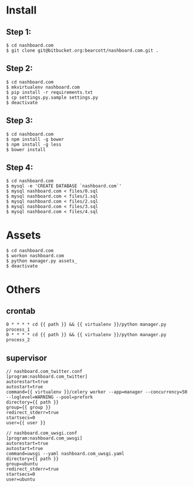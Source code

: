 Install
=======

Step 1:
-------

```
$ cd nashboard.com
$ git clone git@bitbucket.org:bearcott/nashboard.com.git .
```

Step 2:
-------

```
$ cd nashboard.com
$ mkvirtualenv nashboard.com
$ pip install -r requirements.txt
$ cp settings.py.sample settings.py
$ deactivate
```

Step 3:
-------

```
$ cd nashboard.com
$ npm install -g bower
$ npm install -g less
$ bower install
```

Step 4:
-------

```
$ cd nashboard.com
$ mysql -e 'CREATE DATABASE `nashboard.com`'
$ mysql nashboard.com < files/0.sql
$ mysql nashboard.com < files/1.sql
$ mysql nashboard.com < files/2.sql
$ mysql nashboard.com < files/3.sql
$ mysql nashboard.com < files/4.sql
```

Assets
======

```
$ cd nashboard.com
$ workon nashboard.com
$ python manager.py assets_
$ deactivate
```

Others
======

crontab
-------

```
0 * * * * cd {{ path }} && {{ virtualenv }}/python manager.py process_1
0 * * * * cd {{ path }} && {{ virtualenv }}/python manager.py process_2
```

supervisor
----------

```
// nashboard.com_twitter.conf
[program:nashboard.com_twitter]
autorestart=true
autostart=true
command={{ virtualenv }}/celery worker --app=manager --concurrency=50 --loglevel=WARNING --pool=prefork
directory={{ path }}
group={{ group }}
redirect_stderr=true
startsecs=0
user={{ user }}
```

```
// nashboard.com_uwsgi.conf
[program:nashboard.com_uwsgi]
autorestart=true
autostart=true
command=uwsgi --yaml nashboard.com_uwsgi.yaml
directory={{ path }}
group=ubuntu
redirect_stderr=true
startsecs=0
user=ubuntu
```
